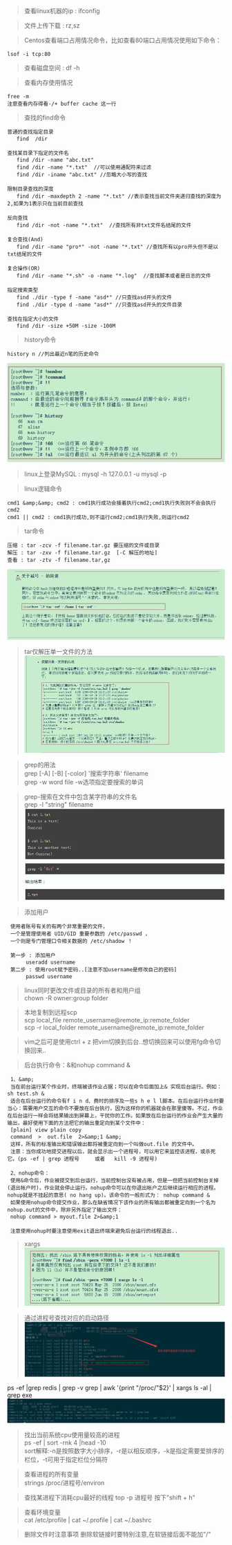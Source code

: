 >查看linux机器的ip : ifconfig

>文件上传下载 : rz,sz

>Centos查看端口占用情况命令，比如查看80端口占用情况使用如下命令：
  
    lsof -i tcp:80

>查看磁盘空间  : df -h

>查看内存使用情况
```
free -m
注意查看内存得看-/+ buffer cache 这一行
```


>查找的find命令
```
普通的查找指定目录
   find  /dir
 
查找某目录下指定的文件名
   find /dir -name "abc.txt"
   find /dir -name "*.txt"  //可以使用通配符来过滤  
   find /dir -iname "abc.txt" //忽略大小写的查找
   
限制目录查找的深度
   find /dir -maxdepth 2 -name "*.txt" //表示查找当前文件夹递归查找的深度为2,如果为1表示只在当前目前查找
   
反向查找
   find /dir -not -name "*.txt"  //查找所有非txt文件名结尾的文件
   
复合查找(And)
   find /dir -name "pro*" -not -name "*.txt" //查找所有以pro开头但不是以txt结尾的文件
   
复合操作(OR)
   find /dir -name "*.sh" -o -name "*.log"  //查找脚本或者是日志的文件 
   
指定搜索类型
   find ./dir -type f -name "asd*" //只查找asd开头的文件
   find ./dir -type d -name "asd*" //只查找asd开头的文件目录
   
查找在指定大小的文件
   find /dir -size +50M -size -100M
```

>history命令
```
history n //列出最近n笔的历史命令
```
![history](https://github.com/tinysKai/JavaNode/blob/master/image/settle/history.png)

>linux上登录MySQL : mysql -h 127.0.0.1 -u mysql -p

>linux逻辑命令

    cmd1 &amp;&amp; cmd2 : cmd1执行成功会接着执行cmd2;cmd1执行失败则不会会执行cmd2
    cmd1 || cmd2 : cmd1执行成功,则不运行cmd2;cmd1执行失败,则运行cmd2
    
>tar命令

    压缩 : tar -zcv -f filename.tar.gz 要压缩的文件或目录
    解压 : tar -zxv -f filename.tar.gz  [-C 解压的地址] 
    查看 : tar -ztv -f filename.tar,gz
    
![tar-](https://github.com/tinysKai/JavaNode/blob/master/image/settle/tar-.png)    
     
>tar仅解压单一文件的方法
![tar](https://github.com/tinysKai/JavaNode/blob/master/image/settle/tar.png)


>grep的用法  
grep [-A] [-B] [-color] '搜索字符串' filename  
grep -w word file  -w选项指定要搜索的单词

>grep-搜索在文件中包含某字符串的文件名  
grep -l "string" filename  
![tar](https://github.com/tinysKai/JavaNode/blob/master/image/settle/grep-l.png)

>添加用户 

     使用者账号有关的有两个非常重要的文件，
     一个是管理使用者 UID/GID 重要参数的 /etc/passwd ，
     一个则是专门管理口令相关数据的 /etc/shadow ！
     
     第一步 : 添加用户
          useradd username
     第二步 : 使用root赋予密码..[注意不加username是修改自己的密码]
          passwd username


>linux同时更改文件或目录的所有者和用户组  
chown -R owner:group folder

>本地复制到远程scp  
scp  local_file remote_username@remote_ip:remote_folder  
scp -r local_folder remote_username@remote_ip:remote_folder

>vim之后可是使用ctrl + z 把vim切换到后台..想切换回来可以使用fg命令切换回来..

>后台执行命令：&和nohup command & 

     1、&amp;
     当在前台运行某个作业时，终端被该作业占据；可以在命令后面加上& 实现后台运行。例如：sh test.sh &
     适合在后台运行的命令有f i n d、费时的排序及一些s h e l l脚本。在后台运行作业时要当心：需要用户交互的命令不要放在后台执行，因为这样你的机器就会在那里傻等。不过，作业在后台运行一样会将结果输出到屏幕上，干扰你的工作。如果放在后台运行的作业会产生大量的输出，最好使用下面的方法把它的输出重定向到某个文件中：
     [plain] view plain copy
     command  >  out.file  2>&amp;1 &amp;  
     这样，所有的标准输出和错误输出都将被重定向到一个叫做out.file 的文件中。
     注意：当你成功地提交进程以后，就会显示出一个进程号，可以用它来监控该进程，或杀死它。(ps -ef | grep 进程号     或者   kill -9 进程号)
     
     2、nohup命令：
     使用&命令后，作业被提交到后台运行，当前控制台没有被占用，但是一但把当前控制台关掉(退出帐户时)，作业就会停止运行。nohup命令可以在你退出帐户之后继续运行相应的进程。nohup就是不挂起的意思( no hang up)。该命令的一般形式为： nohup command &
     如果使用nohup命令提交作业，那么在缺省情况下该作业的所有输出都被重定向到一个名为nohup.out的文件中，除非另外指定了输出文件： 
     nohup command > myout.file 2>&amp;1
     
     注意使用nohup时要注意使用exit退出终端来避免后台运行的线程退出..


>xargs  
![xargs](https://github.com/tinysKai/JavaNode/blob/master/image/settle/xargs.png)

>通过进程号查找对应的启动路径
![xargs](https://github.com/tinysKai/JavaNode/blob/master/image/settle/proc.png)

ps -ef |grep redis | grep -v grep | awk '{print "/proc/"$2}' | xargs ls -al | grep exe
![xargs](https://github.com/tinysKai/JavaNode/blob/master/image/settle/proc1.png)

>找出当前系统cpu使用量较高的进程  
 ps -ef | sort -rnk 4 |head -10   
 sort解释:-n是按照数字大小排序，-r是以相反顺序，-k是指定需要爱排序的栏位，-t可用于指定栏位分隔符

>查看进程的所有变量  
strings /proc/进程号/environ

>查找某进程下消耗cpu最好的线程
top -p 进程号 
按下"shift + h"

>查看环境变量  
cat /etc/profile  |  cat ~/.profile   |  cat ~/.bashrc

>删除文件时注意事项
删除软链接时要特别注意,在软链接后面不能加"/"